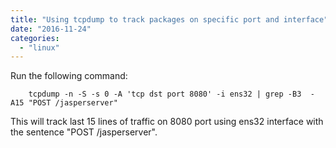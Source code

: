 ```yaml
---
title: "Using tcpdump to track packages on specific port and interface"
date: "2016-11-24"
categories: 
  - "linux"
---
```


Run the following command:

```
    tcpdump -n -S -s 0 -A 'tcp dst port 8080' -i ens32 | grep -B3  -A15 "POST /jasperserver"
```

This will track last 15 lines of traffic on 8080 port using ens32 interface with the sentence "POST /jasperserver".
